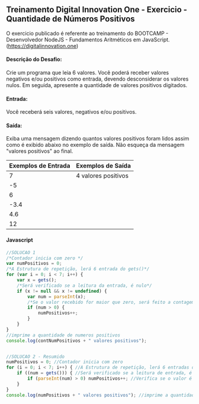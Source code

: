 ## Treinamento Digital Innovation One - Exercicio - Quantidade de Números Positivos

O exercicio publicado é referente ao treinamento do BOOTCAMP - Desenvolvedor NodeJS - Fundamentos Aritméticos em JavaScript.
(https://digitalinnovation.one)

#### Descrição do Desafio:

Crie um programa que leia 6 valores. Você poderá receber valores negativos e/ou positivos como entrada, devendo desconsiderar os valores nulos. Em seguida, apresente a quantidade de valores positivos digitados.


#### Entrada:

Você receberá seis valores, negativos e/ou positivos.


#### Saída:

Exiba uma mensagem dizendo quantos valores positivos foram lidos assim como é exibido abaixo no exemplo de saída. Não esqueça da mensagem "valores positivos" ao final.

Exemplos de Entrada  | Exemplos de Saída
------------- | -------------
7 | 4 valores positivos
-5 |
6 |
-3.4 |
4.6 |
12 |



#### Javascript

```javascript
//SOLUCAO 1
/*Contador inicia com zero */
var numPositivos = 0;
/*A Estrutura de repetição, lerá 6 entrada do gets()*/
for (var i = 0; i < 7; i++) {
    var x = gets();
    /*Será verificado se a leitura da entrada, é nulo*/
    if (x != null && x != undefined) {
        var num = parseInt(x);
        /*Se o valor recebido for maior que zero, será feito a contagem*/
        if (num > 0) {
            numPositivos++;
        }
    }
}
//imprime a quantidade de numeros positivos
console.log(contNumPositivos + " valores positivos");


//SOLUCAO 2 - Resumido 
numPositivos = 0; //Contador inicia com zero
for (i = 0; i < 7; i++) { //A Estrutura de repetição, lerá 6 entradas do gets()
    if ((num = gets())) { //Será verificado se a leitura de entrada, é nulo
        if (parseInt(num) > 0) numPositivos++; //Verifica se o valor é maior que zero
    }
}
console.log(numPositivos + " valores positivos"); //imprime a quantidade de numeros positivos
```
